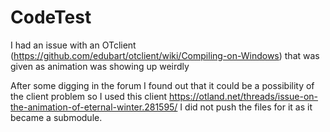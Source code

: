# CodeTest

I had an issue with an OTclient (https://github.com/edubart/otclient/wiki/Compiling-on-Windows) that was given as animation was showing up weirdly

After some digging in the forum I found out that it could be a possibility of the client problem so I used this client https://otland.net/threads/issue-on-the-animation-of-eternal-winter.281595/ I did not push the files for it as it became a submodule.
